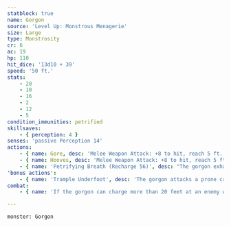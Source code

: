```yaml
---
statblock: true
name: Gorgon
source: 'Level Up: Monstrous Menagerie'
size: Large
type: Monstrosity
cr: 6
ac: 19
hp: 110
hit_dice: '13d10 + 39'
speed: '50 ft.'
stats:
    - 20
    - 10
    - 16
    - 2
    - 12
    - 5
condition_immunities: petrified
skillsaves:
    - { perception: 4 }
senses: 'passive Perception 14'
actions:
    - { name: Gore, desc: 'Melee Weapon Attack: +8 to hit, reach 5 ft., one target. Hit: 18 (2d12 + 5) piercing damage, and the target makes a DC 16 Strength saving throw, falling prone on a failure. If the gorgon moves at least 20 feet straight towards the target before the attack, the attack deals an extra 6 (1d12) piercing damage.' }
    - { name: Hooves, desc: 'Melee Weapon Attack: +8 to hit, reach 5 ft., one target. Hit: 16 (2d10 + 5) bludgeoning damage.' }
    - { name: 'Petrifying Breath (Recharge 56)', desc: "The gorgon exhales petrifying gas in a 30-foot cone. Each creature in the area makes a DC 14 Constitution saving throw. On a failure, a creature is restrained as it begins to turn to stone. At the beginning of the gorgon's next turn, the creature repeats the saving throw. On a success, the effect ends. On a failure, the creature is petrified. This petrification can be removed with greater restoration or similar magic." }
'bonus actions':
    - { name: 'Trample Underfoot', desc: 'The gorgon attacks a prone creature with its hooves.' }
combat:
    - { name: 'If the gorgon can charge more than 20 feet at an enemy without provoking an opportunity attack, it does so', desc: "Otherwise, it uses Petrifying Breath if it can. As a last resort, it attacks with its gore without charging. The gorgon flees only if it can't reach any enemies." }

---
```

```statblock
monster: Gorgon
```
